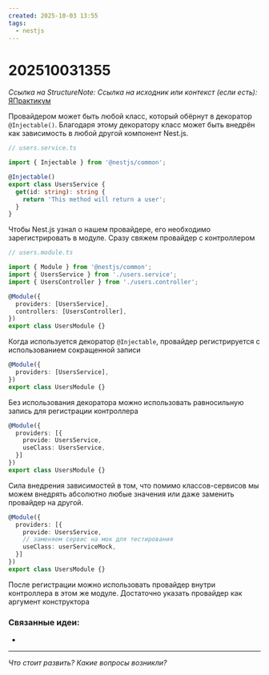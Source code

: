 ```yaml
---
created: 2025-10-03 13:55
tags:
  - nestjs
---
```

# 202510031355
*Ссылка на StructureNote:*
*Ссылка на исходник или контекст (если есть):* [ЯПрактикум](https://practicum.yandex.ru/trainer/backend-nodejs/lesson/22418348-d1ed-4fa8-a344-022f984ddf6d/task/e3e1075f-74d4-45b0-bf1d-4f4a07eebc4a/)

Провайдером может быть любой класс, который обёрнут в декоратор `@Injectable()`. Благодаря этому декоратору класс может быть внедрён как зависимость в любой другой компонент Nest.js.
```ts
// users.service.ts

import { Injectable } from '@nestjs/common';

@Injectable()
export class UsersService {
  get(id: string): string {
    return 'This method will return a user';
  }
}
```
Чтобы Nest.js узнал о нашем провайдере, его необходимо зарегистрировать в модуле. Сразу свяжем провайдер с контроллером
```ts
// users.module.ts

import { Module } from '@nestjs/common';
import { UsersService } from './users.service';
import { UsersController } from './users.controller';

@Module({
  providers: [UsersService],
  controllers: [UsersController],
})
export class UsersModule {}
```
Когда используется декоратор `@Injectable`, провайдер регистрируется с использованием сокращенной записи
```ts
@Module({
  providers: [UsersService],
})
export class UsersModule {}
```
Без использования декоратора можно использовать равносильную запись для регистрации контроллера
```ts
@Module({
  providers: [{
    provide: UsersService,
    useClass: UsersService,
  }]
})
export class UsersModule {}
```
Сила внедрения зависимостей в том, что помимо классов-сервисов мы можем внедрять абсолютно любые значения или даже заменить провайдер на другой.
```ts
@Module({
  providers: [{
    provide: UsersService,
    // заменяем сервис на мок для тестирования
    useClass: userServiceMock,
  }]
})
export class UsersModule {}
```
После регистрации можно использовать провайдер внутри контроллера в этом же модуле.  Достаточно указать провайдер как аргумент конструктора

### Связанные идеи:
* 
---

*Что стоит развить? Какие вопросы возникли?*